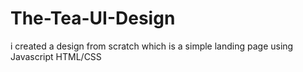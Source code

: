 # The-Tea-UI-Design
i created a design  from scratch which is a simple landing page  using Javascript HTML/CSS
